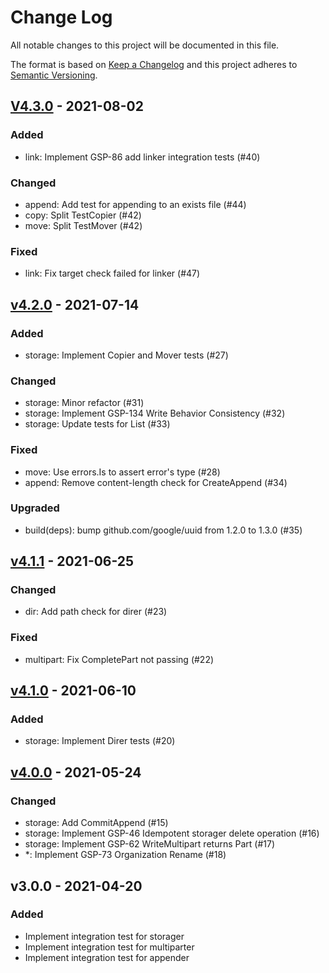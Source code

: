 # Change Log

All notable changes to this project will be documented in this file.

The format is based on [Keep a Changelog](https://keepachangelog.com/)
and this project adheres to [Semantic Versioning](https://semver.org/).

## [V4.3.0] - 2021-08-02

### Added

- link: Implement GSP-86 add linker integration tests (#40)

### Changed

- append: Add test for appending to an exists file (#44)
- copy: Split TestCopier (#42)
- move: Split TestMover (#42)

### Fixed

- link: Fix target check failed for linker (#47)

## [v4.2.0] - 2021-07-14

### Added

- storage: Implement Copier and Mover tests (#27)

### Changed

- storage: Minor refactor (#31)
- storage: Implement GSP-134 Write Behavior Consistency (#32)
- storage: Update tests for List (#33)

### Fixed

- move: Use errors.Is to assert error's type (#28)
- append: Remove content-length check for CreateAppend (#34)

### Upgraded

- build(deps): bump github.com/google/uuid from 1.2.0 to 1.3.0 (#35)

## [v4.1.1] - 2021-06-25

### Changed

- dir: Add path check for direr (#23)

### Fixed

- multipart: Fix CompletePart not passing (#22)

## [v4.1.0] - 2021-06-10

### Added

- storage: Implement Direr tests (#20)

## [v4.0.0] - 2021-05-24

### Changed

- storage: Add CommitAppend (#15)
- storage: Implement GSP-46 Idempotent storager delete operation (#16)
- storage: Implement GSP-62 WriteMultipart returns Part (#17)
- *: Implement GSP-73 Organization Rename (#18)

## v3.0.0 - 2021-04-20

### Added

- Implement integration test for storager
- Implement integration test for multiparter
- Implement integration test for appender

[v4.3.0]: https://github.com/beyondstorage/go-integration-test/compare/v4.2.0...v4.3.0
[v4.2.0]: https://github.com/beyondstorage/go-integration-test/compare/v4.1.1...v4.2.0
[v4.1.1]: https://github.com/beyondstorage/go-integration-test/compare/v4.1.0...v4.1.1
[v4.1.0]: https://github.com/beyondstorage/go-integration-test/compare/v4.0.0...v4.1.0
[v4.0.0]: https://github.com/beyondstorage/go-integration-test/compare/v3.0.0...v4.0.0
